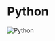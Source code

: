 # Python

![Python](https://upload.wikimedia.org/wikipedia/commons/thumb/c/c3/Python-logo-notext.svg/800px-Python-logo-notext.svg.png)
